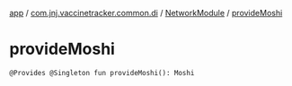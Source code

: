 [app](../../index.md) / [com.jnj.vaccinetracker.common.di](../index.md) / [NetworkModule](index.md) / [provideMoshi](./provide-moshi.md)

# provideMoshi

`@Provides @Singleton fun provideMoshi(): Moshi`